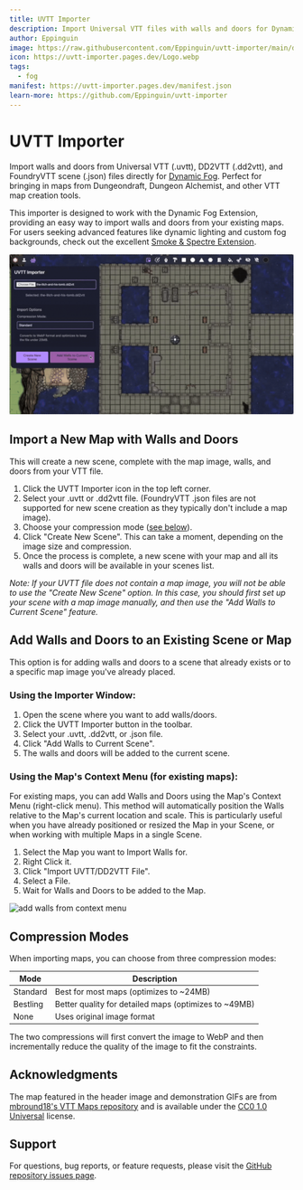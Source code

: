 ```yaml
---
title: UVTT Importer
description: Import Universal VTT files with walls and doors for Dynamic Fog
author: Eppinguin
image: https://raw.githubusercontent.com/Eppinguin/uvtt-importer/main/docs/header.webp
icon: https://uvtt-importer.pages.dev/Logo.webp
tags:
  - fog
manifest: https://uvtt-importer.pages.dev/manifest.json
learn-more: https://github.com/Eppinguin/uvtt-importer
---
```


# UVTT Importer

Import walls and doors from Universal VTT (.uvtt), DD2VTT (.dd2vtt), and FoundryVTT scene (.json) files directly for [Dynamic Fog](https://extensions.owlbear.rodeo/dynamic-fog). Perfect for bringing in maps from Dungeondraft, Dungeon Alchemist, and other VTT map creation tools.

This importer is designed to work with the Dynamic Fog Extension, providing an easy way to import walls and doors from your existing maps. For users seeking advanced features like dynamic lighting and custom fog backgrounds, check out the excellent [Smoke & Spectre Extension](https://extensions.owlbear.rodeo/smoke).

![add walls from menu](https://raw.githubusercontent.com/Eppinguin/uvtt-importer/main/docs/import-walls-from-menu.gif)

## Import a New Map with Walls and Doors

This will create a new scene, complete with the map image, walls, and doors from your VTT file.

1. Click the UVTT Importer icon in the top left corner.
2. Select your .uvtt or .dd2vtt file. (FoundryVTT .json files are not supported for new scene creation as they typically don't include a map image).
3. Choose your compression mode ([see below](#compression-modes)).
4. Click "Create New Scene". This can take a moment, depending on the image size and compression.
5. Once the process is complete, a new scene with your map and all its walls and doors will be available in your scenes list.

_Note: If your UVTT file does not contain a map image, you will not be able to use the "Create New Scene" option. In this case, you should first set up your scene with a map image manually, and then use the "Add Walls to Current Scene" feature._

## Add Walls and Doors to an Existing Scene or Map

This option is for adding walls and doors to a scene that already exists or to a specific map image you've already placed.

### Using the Importer Window:

1. Open the scene where you want to add walls/doors.
2. Click the UVTT Importer button in the toolbar.
3. Select your .uvtt, .dd2vtt, or .json file.
4. Click "Add Walls to Current Scene".
5. The walls and doors will be added to the current scene.

### Using the Map's Context Menu (for existing maps):

For existing maps, you can add Walls and Doors using the Map's Context Menu (right-click menu). This method will automatically position the Walls relative to the Map's current location and scale. This is particularly useful when you have already positioned or resized the Map in your Scene, or when working with multiple Maps in a single Scene.

1. Select the Map you want to Import Walls for.
2. Right Click it.
3. Click "Import UVTT/DD2VTT File".
4. Select a File.
5. Wait for Walls and Doors to be added to the Map.

![add walls from context menu](https://raw.githubusercontent.com/Eppinguin/uvtt-importer/main/docs/import-walls-from-context-menu.gif)

## Compression Modes

When importing maps, you can choose from three compression modes:

| Mode     | Description                                           |
| -------- | ----------------------------------------------------- |
| Standard | Best for most maps (optimizes to ~24MB)               |
| Bestling | Better quality for detailed maps (optimizes to ~49MB) |
| None     | Uses original image format                            |

The two compressions will first convert the image to WebP and then incrementally reduce the quality of the image to fit the constraints.

## Acknowledgments

The map featured in the header image and demonstration GIFs are from [mbround18's VTT Maps repository](https://github.com/mbround18/vtt-maps?tab=readme-ov-file) and is available under the [CC0 1.0 Universal](https://creativecommons.org/publicdomain/zero/1.0/) license.

## Support

For questions, bug reports, or feature requests, please visit the [GitHub repository issues page](https://github.com/Eppinguin/uvtt-importer/issues).
